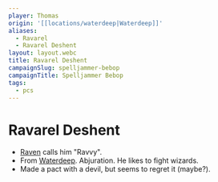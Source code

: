 ```yaml
---
player: Thomas
origin: '[[locations/waterdeep|Waterdeep]]'
aliases:
  - Ravarel
  - Ravarel Deshent
layout: layout.webc
title: Ravarel Deshent
campaignSlug: spelljammer-bebop
campaignTitle: Spelljammer Bebop
tags:
  - pcs
---
```

# Ravarel Deshent

- [Raven](pcs/raven.md) calls him "Ravvy".
- From [Waterdeep](locations/waterdeep.md). Abjuration. He likes to fight wizards.
- Made a pact with a devil, but seems to regret it (maybe?).
